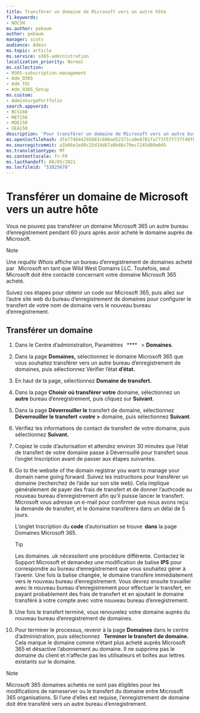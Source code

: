 ```yaml
---
title: Transférer un domaine de Microsoft vers un autre hôte
f1.keywords:
- NOCSH
ms.author: pebaum
author: pebaum
manager: scotv
audience: Admin
ms.topic: article
ms.service: o365-administration
localization_priority: Normal
ms.collection:
- M365-subscription-management
- Adm_O365
- Adm_TOC
- Adm_O365_Setup
ms.custom:
- AdminSurgePortfolio
search.appverid:
- BCS160
- MET150
- MOE150
- GEA150
description: 'Pour transférer un domaine de Microsoft vers un autre bureau d’enregistrement, recherchez les étapes ci-après. '
ms.openlocfilehash: dfe774644295083c606ad52371ca0e8701fa773f5ff737f40fbcdf16e98077ea
ms.sourcegitcommit: a1b66e1e80c25d14d67a9b46c79ec7245d88e045
ms.translationtype: MT
ms.contentlocale: fr-FR
ms.lasthandoff: 08/05/2021
ms.locfileid: "53825678"
---
```

# <a name="transfer-a-domain-from-microsoft-to-another-host"></a>Transférer un domaine de Microsoft vers un autre hôte

Vous ne pouvez pas transférer un domaine Microsoft 365 un autre bureau d’enregistrement pendant 60 jours après avoir acheté le domaine auprès de Microsoft.

> [!NOTE]
> Une _requête Whois_ affiche un bureau d’enregistrement de domaines acheté par   Microsoft en tant que Wild West Domains LLC. Toutefois, seul Microsoft doit être contacté concernant votre domaine Microsoft 365 acheté.

Suivez ces étapes pour obtenir un code sur Microsoft 365, puis allez sur l’autre site web du bureau d’enregistrement de domaines pour configurer le transfert de votre nom de domaine vers le nouveau bureau d’enregistrement.

## <a name="transfer-a-domain"></a>Transférer un domaine

1. Dans le Centre d’administration, Paramètres   ****   >  **Domaines**.

2. Dans la page **Domaines,** sélectionnez le domaine Microsoft 365 que vous souhaitez transférer vers un autre bureau d’enregistrement de domaines, puis sélectionnez Vérifier l’état **d’état.**

3. En haut de la page, sélectionnez **Domaine de transfert.**

4. Dans la page **Choisir où transférer votre** domaine, sélectionnez un **autre** bureau d’enregistrement, puis cliquez sur **Suivant**.

5. Dans la page **Déverrouiller le** transfert de domaine, sélectionnez **Déverrouiller le transfert <_votre_ >** domaine, puis sélectionnez **Suivant**.

6. Vérifiez les informations de contact de transfert de votre domaine, puis sélectionnez **Suivant.**

7. Copiez le code d’autorisation et attendez environ 30 minutes que  l’état de transfert de votre domaine passe à Déverrouillé pour transfert sous l’onglet Inscription avant de passer aux étapes suivantes. 

8. Go to the website of the domain registrar you want to manage your domain name going forward. Suivez les instructions pour transférer un domaine (recherchez de l’aide sur son site web). Cela implique généralement de payer des frais de transfert et de donner l’authcode au nouveau bureau d’enregistrement afin qu’il puisse lancer le transfert. Microsoft vous adresse un e-mail pour confirmer que nous avons reçu la demande de transfert, et le domaine transférera dans un délai de 5 jours.

    L’onglet Inscription du **code** d’autorisation se trouve  **dans** la page Domaines Microsoft 365.
    
    > [!TIP]
    > Les domaines .uk nécessitent une procédure différente. Contactez le Support Microsoft et demandez une modification de balise **IPS** pour correspondre au bureau d’enregistrement que vous souhaitez gérer à l’avenir. Une fois la balise changée, le domaine transfère immédiatement vers le nouveau bureau d’enregistrement. Vous devrez ensuite travailler avec le nouveau bureau d’enregistrement pour effectuer le transfert, en payant probablement des frais de transfert et en ajoutant le domaine transféré à votre compte avec votre nouveau bureau d’enregistrement.

9. Une fois le transfert terminé, vous renouvelez votre domaine auprès du nouveau bureau d’enregistrement de domaines.

10. Pour terminer le processus, revenir à la page **Domaines** dans le centre d’administration, puis sélectionnez   **Terminer le transfert de domaine.** Cela marque le domaine comme n’étant plus acheté auprès Microsoft 365 et désactive l’abonnement au domaine. Il ne supprime pas le domaine du client et n’affecte pas les utilisateurs et boîtes aux lettres existants sur le domaine.

> [!NOTE]
> Microsoft 365 domaines achetés ne sont pas éligibles pour les modifications de nameserver ou le transfert du domaine entre Microsoft 365 organisations. Si l’une d’elles est requise, l’enregistrement de domaine doit être transféré vers un autre bureau d’enregistrement.
